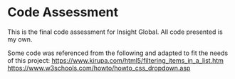 # Code Assessment

This is the final code assessment for Insight Global. All code presented is my own.

Some code was referenced from the following and adapted to fit the needs of this project:
https://www.kirupa.com/html5/filtering_items_in_a_list.htm
https://www.w3schools.com/howto/howto_css_dropdown.asp
